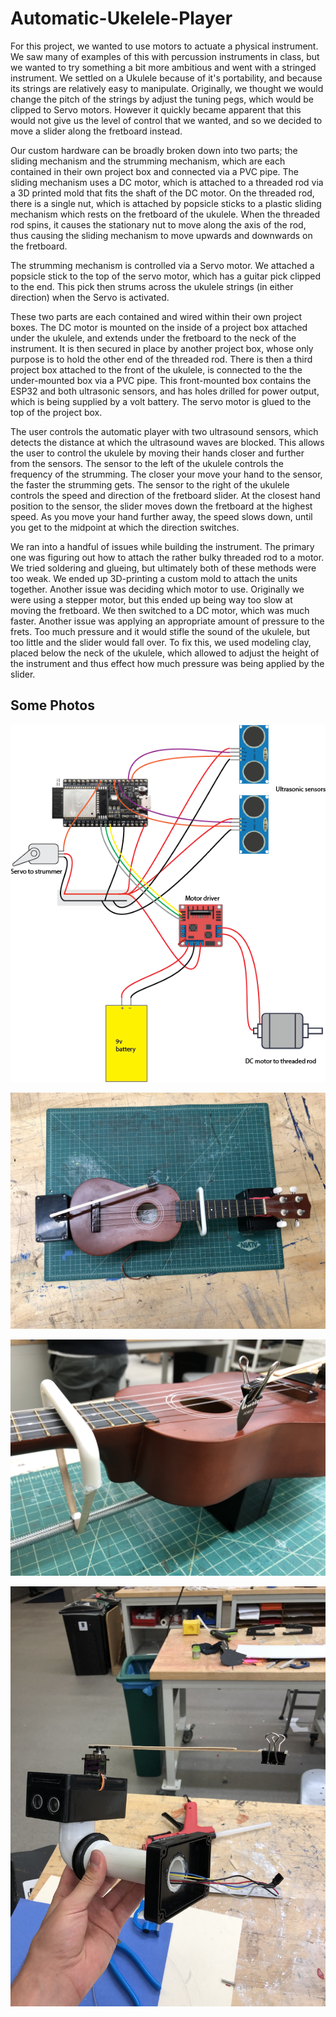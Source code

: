 # Automatic-Ukelele-Player

For this project, we wanted to use motors to actuate a physical instrument. We saw many of examples of this with percussion instruments in class, but we wanted to try something a bit more ambitious and went with a stringed instrument. We settled on a Ukulele because of it's portability, and because its strings are relatively easy to manipulate. Originally, we thought we would change the pitch of the strings by adjust the tuning pegs, which would be clipped to Servo motors. However it quickly became apparent that this would not give us the level of control that we wanted, and so we decided to move a slider along the fretboard instead.

Our custom hardware can be broadly broken down into two parts; the sliding mechanism and the strumming mechanism, which are each contained in their own project box and connected via a PVC pipe. The sliding mechanism uses a DC motor, which is attached to a threaded rod via a 3D printed mold that fits the shaft of the DC motor. On the threaded rod, there is a single nut, which is attached by popsicle sticks to a plastic sliding mechanism which rests on the fretboard of the ukulele. When the threaded rod spins, it causes the stationary nut to move along the axis of the rod, thus causing the sliding mechanism to move upwards and downwards on the fretboard.

The strumming mechanism is controlled via a Servo motor. We attached a popsicle stick to the top of the servo motor, which has a guitar pick clipped to the end. This pick then strums across the ukulele strings (in either direction) when the Servo is activated.

These two parts are each contained and wired within their own project boxes. The DC motor is mounted on the inside of a project box attached under the ukulele, and extends under the fretboard to the neck of the instrument. It is then secured in place by another project box, whose only purpose is to hold the other end of the threaded rod. There is then a third project box attached to the front of the ukulele, is connected to the the under-mounted box via a PVC pipe. This front-mounted box contains the ESP32 and both ultrasonic sensors, and has holes drilled for power output, which is being supplied by a volt battery. The servo motor is glued to the top of the project box. 

The user controls the automatic player with two ultrasound sensors, which detects the distance at which the ultrasound waves are blocked. This allows the user to control the ukulele by moving their hands closer and further from the sensors. The sensor to the left of the ukulele controls the frequency of the strumming. The closer your move your hand to the sensor, the faster the strumming gets. The sensor to the right of the ukulele controls the speed and direction of the fretboard slider. At the closest hand position to the sensor, the slider moves down the fretboard at the highest speed. As you move your hand further away, the speed slows down, until you get to the midpoint at which the direction switches. 

We ran into a handful of issues while building the instrument. The primary one was figuring out how to attach the rather bulky threaded rod to a motor. We tried soldering and glueing, but ultimately both of these methods were too weak. We ended up 3D-printing a custom mold to attach the units together. Another issue was deciding which motor to use. Originally we were using a stepper motor, but this ended up being way too slow at moving the fretboard. We then switched to a DC motor, which was much faster. Another issue was applying an appropriate amount of pressure to the frets. Too much pressure and it would stifle the sound of the ukulele, but too little and the slider would fall over. To fix this, we used modeling clay, placed below the neck of the ukulele, which allowed to adjust the height of the instrument and thus effect how much pressure was being applied by the slider. 

## Some Photos
![Wiring](assets/magic&#32;ukulele&#32;wiring&#32;diagram.png)

![Top down](assets/IMG_2763.jpg)

![Side](assets/IMG_5291.jpg)

![Sensor assembly](assets/IMG_6571.jpg)
